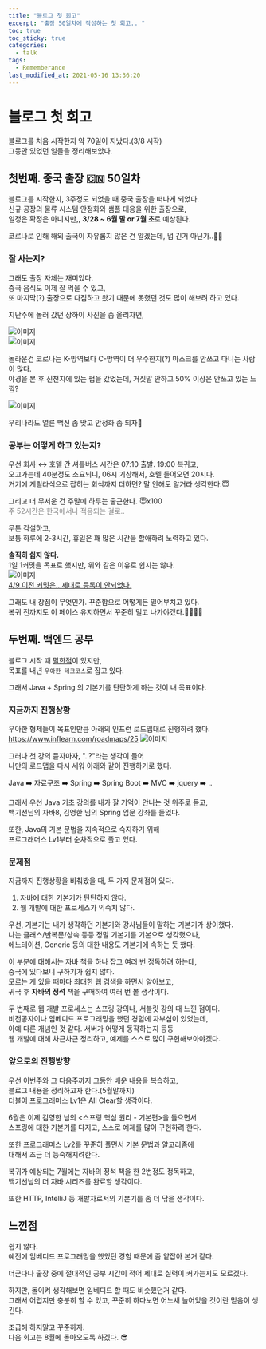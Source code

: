 ```yaml
---
title: "블로그 첫 회고"
excerpt: "출장 50일차에 작성하는 첫 회고.. "
toc: true
toc_sticky: true
categories:
  - talk
tags:
  - Rememberance
last_modified_at: 2021-05-16 13:36:20
---
```

  
# 블로그 첫 회고
  
블로그를 처음 시작한지 약 70일이 지났다.(3/8 시작)  
그동안 있었던 일들을 정리해보았다.  
  
## 첫번째. 중국 출장 🇨🇳 50일차
  
블로그를 시작한지, 3주정도 되었을 때 중국 출장을 떠나게 되었다.  
신규 공장의 물류 시스템 안정화와 샘플 대응을 위한 출장으로,  
일정은 확정은 아니지만,, **3/28 ~ 6월 말 or 7월 초**로 예상된다.  
  
코로나로 인해 해외 출국이 자유롭지 않은 건 알겠는데, 넘 긴거 아닌가..🤦‍♂‍
  
### 잘 사는지?
  
그래도 출장 자체는 재미있다.  
중국 음식도 이제 잘 먹을 수 있고,  
또 마지막(?) 출장으로 다짐하고 왔기 때문에 못했던 것도 많이 해보려 하고 있다.  
  
지난주에 놀러 갔던 상하이 사진을 좀 올리자면,  

![이미지](/assets/images/Talk/Talk3/2.jpeg)  
![이미지](/assets/images/Talk/Talk3/3.jpeg)  


놀라운건 코로나는 K-방역보다 C-방역이 더 우수한지(?) 마스크를 안쓰고 다니는 사람이 많다.  
야경을 본 후 신천지에 있는 펍을 갔었는데, 거짓말 안하고 50% 이상은 안쓰고 있는 느낌?  

![이미지](/assets/images/Talk/Talk3/4.jpeg)  

우리나라도 얼른 백신 좀 맞고 안정화 좀 되자🤬  
  
### 공부는 어떻게 하고 있는지?
우선 회사 ↔️ 호텔 간 셔틀버스 시간은 07:10 출발. 19:00 복귀고,  
오고가는데 40분정도 소요되니, 06시 기상해서, 호텔 들어오면 20시다.  
거기에 게릴라식으로 잡히는 회식까지 더하면? 말 안해도 알거라 생각한다.😇  
  
그리고 더 무서운 건 주말에 하루는 출근한다. 😇x100  
<span style="color:grey">주 52시간은 한국에서나 적용되는 걸로..</span>  
  
무튼 각설하고,  
보통 하루에 2-3시간, 휴일은 꽤 많은 시간을 할애하려 노력하고 있다.  
  
**솔직히 쉽지 않다.**  
1일 1커밋을 목표로 했지만, 위와 같은 이유로 쉽지는 않다.  
![이미지](/assets/images/Talk/Talk3/1.png)  
<span style="color:grey">[4/9 이전 커밋은.. 제대로 등록이 안되었다.](https://jaewanglee.github.io/talk/commit/)</span>  
  
그래도 내 장점이 무엇인가. 꾸준함으로 어떻게든 밀어부치고 있다.  
복귀 전까지도 이 페이스 유지하면서 꾸준히 밀고 나가야겠다.👊🏻👊🏻
  
## 두번째. 백엔드 공부
  
블로그 시작 때 [말한적](https://jaewanglee.github.io/talk/first/)이 있지만,  
목표를 내년 `우아한 테크코스`로 잡고 있다.  
  
그래서 Java + Spring 의 기본기를 탄탄하게 하는 것이 내 목표이다.  
  
### 지금까지 진행상황
  
우아한 형제들이 목표인만큼 아래의 인프런 로드맵대로 진행하려 했다.  
<https://www.inflearn.com/roadmaps/25>
![이미지](/assets/images/Talk/Talk3/5.png)
  
그러나 첫 강의 듣자마자, "..?"라는 생각이 들어  
나만의 로드맵을 다시 세워 아래와 같이 진행하기로 했다.  
  
Java ➡️ 자료구조 ➡️ Spring ➡️ Spring Boot ➡️ MVC ➡️ jquery ➡️ ..  
  
그래서 우선 Java 기초 강의를 내가 잘 기억이 안나는 것 위주로 듣고,  
백기선님의 자바8, 김영한 님의 Spring 입문 강좌를 들었다.  

또한, Java의 기본 문법을 지속적으로 숙지하기 위해  
프로그래머스 Lv1부터 순차적으로 풀고 있다.  
  
### 문제점
  
지금까지 진행상황을 비춰봤을 때, 두 가지 문제점이 있다.  
  
1. 자바에 대한 기본기가 탄탄하지 않다.  
2. 웹 개발에 대한 프로세스가 익숙치 않다.  
  
우선, 기본기는 내가 생각하던 기본기와 강사님들이 말하는 기본기가 상이했다.  
나는 클래스/반복문/상속 등등 정말 기본기를 기본으로 생각했으나,  
에노테이션, Generic 등의 대한 내용도 기본기에 속하는 듯 했다.  
  
이 부분에 대해서는 자바 책을 하나 잡고 여러 번 정독하려 하는데,  
중국에 있다보니 구하기가 쉽지 않다.  
모르는 게 있을 때마다 최대한 웹 검색을 하면서 알아보고,  
귀국 후 **자바의 정석** 책을 구매하여 여러 번 볼 생각이다.  

두 번째로 웹 개발 프로세스는 스프링 강의나, 서블릿 강의 때 느낀 점이다.  
비전공자이나 임베디드 프로그래밍을 했던 경험에 자부심이 있었는데,  
아예 다른 개념인 것 같다. 서버가 어떻게 동작하는지 등등  
웹 개발에 대해 차근차근 정리하고, 예제를 스스로 많이 구현해보아야겠다.  

### 앞으로의 진행방향
  
우선 이번주와 그 다음주까지 그동안 배운 내용을 복습하고,  
블로그 내용을 정리하고자 한다.(5월말까지)  
더불어 프로그래머스 Lv1은 All Clear할 생각이다.  
  
6월은 이제 김영한 님의 <스프링 핵심 원리 - 기본편>을 들으면서  
스프링에 대한 기본기를 다지고, 스스로 예제를 많이 구현하려 한다.  
  
또한 프로그래머스 Lv2를 꾸준히 풀면서 기본 문법과 알고리즘에  
대해서 조금 더 능숙해지려한다.  
  
복귀가 예상되는 7월에는 자바의 정석 책을 한 2번정도 정독하고,  
백기선님의 더 자바 시리즈를 완료할 생각이다.  
  
또한 HTTP, IntelliJ 등 개발자로서의 기본기를 좀 더 닦을 생각이다.  
  
## 느낀점
  
쉽지 않다.  
예전에 임베디드 프로그래밍을 했었던 경험 때문에 좀 얕잡아 본거 같다.  
  
더군다나 출장 중에 절대적인 공부 시간이 적어 제대로 실력이 커가는지도 모르겠다.  
  
하지만, 돌이켜 생각해보면 임베디드 할 때도 비슷했던거 같다.  
그래서 어렵지만 충분히 할 수 있고, 꾸준히 하다보면 어느새 늘어있을 것이란 믿음이 생긴다.  
  
조급해 하지말고 꾸준하자.  
다음 회고는 8월에 돌아오도록 하겠다. 😎  
